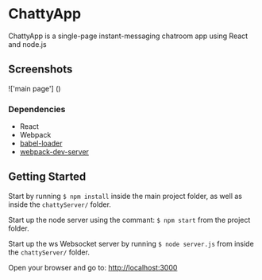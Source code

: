 # ChattyApp

ChattyApp is a single-page instant-messaging chatroom app using React and node.js

## Screenshots

!['main page']
()

### Dependencies

* React
* Webpack
* [babel-loader](https://github.com/babel/babel-loader)
* [webpack-dev-server](https://github.com/webpack/webpack-dev-server)

## Getting Started

  Start by running `$ npm install` inside the main project folder, as well as inside the `chattyServer/` folder.

  Start up the node server using the commant: `$ npm start` from the project folder.
  
  Start up the ws Websocket server by running `$ node server.js` from inside the `chattyServer/` folder.

  Open your browser and go to: [http://localhost:3000](http://localhost:3000)